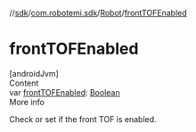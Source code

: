 //[sdk](../../../index.md)/[com.robotemi.sdk](../index.md)/[Robot](index.md)/[frontTOFEnabled](front-t-o-f-enabled.md)



# frontTOFEnabled  
[androidJvm]  
Content  
var [frontTOFEnabled](front-t-o-f-enabled.md): [Boolean](https://kotlinlang.org/api/latest/jvm/stdlib/kotlin/-boolean/index.html)  
More info  


Check or set if the front TOF is enabled.

  



